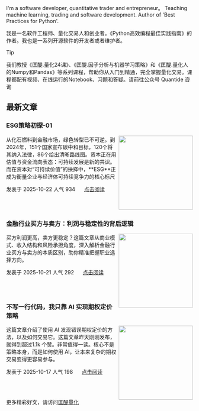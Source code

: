 I'm a software developer, quantitative trader and entrepreneur。 Teaching machine learning, trading and software development. Author of 'Best Practices for Python'. 

我是一名软件工程师、量化交易人和创业者。《Python高效编程最佳实践指南》的作者。我也是一系列开源软件的开发者或者维护者。
>[!tip]
>我们教授《匡醍.量化24课》、《匡醍.因子分析与机器学习策略》和《匡醍.量化人的Numpy和Pandas》等系列课程，帮助你从入门到精通，完全掌握量化交易。课程都配有视频、在线运行的Notebook、习题和答疑。请前往公众号 Quantide 咨询

## 最新文章

<div class="as-grid m-t-md">
<div class="card-columns">
    
<div>
<h3>ESG策略初探-01</h3>
<img src="https://fastly.jsdelivr.net/gh/zillionare/imgbed2@main/images/slidev/landscape/bakery/22.jpg" style="height: 200px" align="right"/>
<p>从化石燃料到金融市场，绿色转型已不可逆。到2024年，151个国家宣布碳中和目标，120个将其纳入法律，86个给出清晰路线图。资本正在用估值与资金流向表态：可持续发展是新的共识。而在资本对“可持续价值”的抉择中，**ESG**正成为衡量企业与经济体可持续竞争力的核心标尺</p>

<p><span style="margin-right:20px">发表于 2025-10-22 人气 934 </span><span><a href="https://www.jieyu.ai/blog/posts/factor-strategy/ESG策略初探-01/">点击阅读</a></span></p>

</div><!--end-article-->
<br/>
<br/>


<div>
<h3>金融行业买方与卖方：利润与稳定性的背后逻辑</h3>
<img src="https://fastly.jsdelivr.net/gh/zillionare/imgbed2@main/images/slidev/landscape/bakery/21.jpg" style="height: 200px" align="right"/>
<p>买方利润更高，卖方更稳定？这篇文章从商业模式、收入结构和风险承担角度，深入解析金融行业买方与卖方的本质区别，助你精准把握职业选择方向。</p>

<p><span style="margin-right:20px">发表于 2025-10-21 人气 292 </span><span><a href="https://www.jieyu.ai/blog/posts/career&figure/买卖双方/">点击阅读</a></span></p>

</div><!--end-article-->
<br/>
<br/>


<div>
<h3>不写一行代码，我只靠 AI 实现期权定价策略</h3>
<img src="https://fastly.jsdelivr.net/gh/zillionare/imgbed2@main/images/slidev/landscape/bakery/17.jpg" style="height: 200px" align="right"/>
<p>这篇文章介绍了使用 AI 发现错误期权定价的方法，以及如何交易它。这篇文章昨天刚刚发布，就得到超过1.1k 个赞。非常值得一读。核心不是策略本身，而是如何使用 AI，让本来复杂的期权交易变得更容易参与。</p>

<p><span style="margin-right:20px">发表于 2025-10-17 人气 198 </span><span><a href="https://www.jieyu.ai/blog/posts/factor-strategy/mispriced-option/">点击阅读</a></span></p>

</div><!--end-article-->
<br/>
<br/>

</div>
</div>

更多精彩好文，请访问[匡醍量化](https://www.jieyu.ai)

